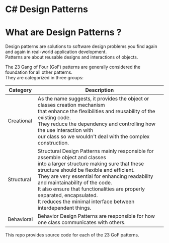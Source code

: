 # C# Design Patterns

# What are Design Patterns ?
Design patterns are solutions to software design problems you find again and again in real-world application development.<br />
Patterns are about reusable designs and interactions of objects.

The 23 Gang of Four (GoF) patterns are generally considered the foundation for all other patterns.<br />
They are categorized in three groups: 


Category  | Description
------------- | -------------
Creational  | As the name suggests, it provides the object or classes creation mechanism <br /> that enhance the flexibilities and reusability of the existing code.<br />They reduce the dependency and controlling how the use interaction with<br />our class so we wouldn't deal with the complex construction.
Structural  | Structural Design Patterns mainly responsible for assemble object and classes <br />into a larger structure making sure that these structure should be flexible and efficient. <br />They are very essential for enhancing readability and maintainability of the code. <br />It also ensure that functionalities are properly separated, encapsulated.<br /> It reduces the minimal interface between interdependent things.
Behavioral  | Behavior Design Patterns are responsible for how one class communicates with others.



This repo provides source code for each of the 23 GoF patterns.



